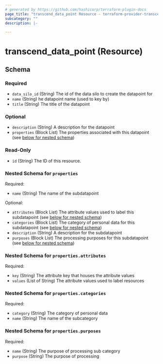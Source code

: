 ```yaml
---
# generated by https://github.com/hashicorp/terraform-plugin-docs
page_title: "transcend_data_point Resource - terraform-provider-transcend"
subcategory: ""
description: |-
  
---
```


# transcend_data_point (Resource)





<!-- schema generated by tfplugindocs -->
## Schema

### Required

- `data_silo_id` (String) The id of the data silo to create the datapoint for
- `name` (String) he datapoint name (used to key by)
- `title` (String) The title of the datapoint

### Optional

- `description` (String) A description for the datapoint
- `properties` (Block List) The properties associated with this datapoint (see [below for nested schema](#nestedblock--properties))

### Read-Only

- `id` (String) The ID of this resource.

<a id="nestedblock--properties"></a>
### Nested Schema for `properties`

Required:

- `name` (String) The name of the subdatapoint

Optional:

- `attributes` (Block List) The attribute values used to label this subdatapoint (see [below for nested schema](#nestedblock--properties--attributes))
- `categories` (Block List) The category of personal data for this subdatapoint (see [below for nested schema](#nestedblock--properties--categories))
- `description` (String) A description for the subdatapoint
- `purposes` (Block List) The processing purposes for this subdatapoint (see [below for nested schema](#nestedblock--properties--purposes))

<a id="nestedblock--properties--attributes"></a>
### Nested Schema for `properties.attributes`

Required:

- `key` (String) The attribute key that houses the attribute values
- `values` (List of String) The attribute values used to label resources


<a id="nestedblock--properties--categories"></a>
### Nested Schema for `properties.categories`

Required:

- `category` (String) The category of personal data
- `name` (String) The name of the subcategory


<a id="nestedblock--properties--purposes"></a>
### Nested Schema for `properties.purposes`

Required:

- `name` (String) The purpose of processing sub category
- `purpose` (String) The purpose of processing


